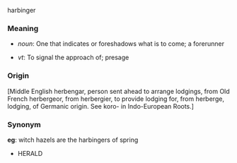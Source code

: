 harbinger
### Meaning
+ _noun_: One that indicates or foreshadows what is to come; a forerunner

+ _vt_: To signal the approach of; presage

### Origin

[Middle English herbengar, person sent ahead to arrange lodgings, from Old French herbergeor, from herbergier, to provide lodging for, from herberge, lodging, of Germanic origin. See koro- in Indo-European Roots.]

### Synonym

__eg__: witch hazels are the harbingers of spring

+ HERALD


